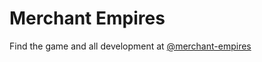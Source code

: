 # Merchant Empires

Find the game and all development at [@merchant-empires](https://github.com/merchant-empires)
